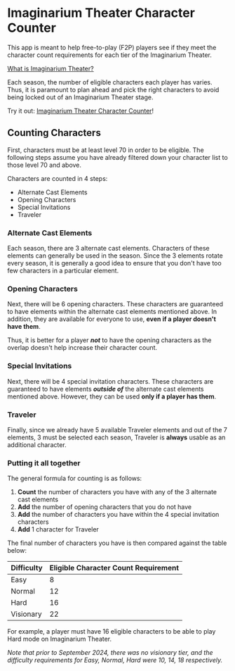 # Imaginarium Theater Character Counter
This app is meant to help free-to-play (F2P) players see if they meet the character count requirements for each tier of the Imaginarium Theater.

[What is Imaginarium Theater?](https://genshin-impact.fandom.com/wiki/Imaginarium_Theater)

Each season, the number of eligible characters each player has varies. Thus, it is paramount to plan ahead and pick the right characters to avoid being locked out of an Imaginarium Theater stage.

Try it out: [Imaginarium Theater Character Counter](https://kaizersaber.github.io/imaginarium_theater/)!

## Counting Characters
First, characters must be at least level 70 in order to be eligible. The following steps assume you have already filtered down your character list to those level 70 and above.

Characters are counted in 4 steps:
- Alternate Cast Elements
- Opening Characters
- Special Invitations
- Traveler

### Alternate Cast Elements
Each season, there are 3 alternate cast elements. Characters of these elements can generally be used in the season. Since the 3 elements rotate every season, it is generally a good idea to ensure that you don't have too few characters in a particular element.

### Opening Characters
Next, there will be 6 opening characters. These characters are guaranteed to have elements within the alternate cast elements mentioned above. In addition, they are available for everyone to use, **even if a player doesn't have them**.

Thus, it is better for a player _**not**_ to have the opening characters as the overlap doesn't help increase their character count.

### Special Invitations
Next, there will be 4 special invitation characters. These characters are guaranteed to have elements _**outside of**_ the alternate cast elements mentioned above. However, they can be used **only if a player has them**.

### Traveler
Finally, since we already have 5 available Traveler elements and out of the 7 elements, 3 must be selected each season, Traveler is **always** usable as an additional character.

### Putting it all together

The general formula for counting is as follows:
1. **Count** the number of characters you have with any of the 3 alternate cast elements
2. **Add** the number of opening characters that you do not have
3. **Add** the number of characters you have within the 4 special invitation characters
4. **Add** 1 character for Traveler

The final number of characters you have is then compared against the table below:

| Difficulty | Eligible Character Count Requirement |
| --- | --- |
| Easy | 8 |
| Normal | 12 |
| Hard | 16 |
| Visionary | 22 |

For example, a player must have 16 eligible characters to be able to play Hard mode on Imaginarium Theater.

_Note that prior to September 2024, there was no visionary tier, and the difficulty requirements for Easy, Normal, Hard were 10, 14, 18 respectively._
